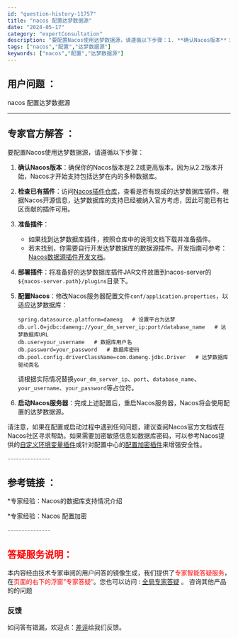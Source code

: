 ```yaml
---
id: "question-history-11757"
title: "nacos 配置达梦数据源"
date: "2024-05-17"
category: "expertConsultation"
description: "要配置Nacos使用达梦数据源，请遵循以下步骤：1. **确认Nacos版本**：确保你的Nacos版本是2.2或更高版本，因为从2.2版本开始，Nacos才开始支持包括达梦在内的多种数据库。2. **检查已有插件**：访问[Nacos插件仓库](https://github.com/nacos-g"
tags: ["nacos","配置","达梦数据源"]
keywords: ["nacos","配置","达梦数据源"]
---
```


## 用户问题 ： 
 nacos 配置达梦数据源  

---------------
## 专家官方解答 ：

要配置Nacos使用达梦数据源，请遵循以下步骤：

1. **确认Nacos版本**：确保你的Nacos版本是2.2或更高版本，因为从2.2版本开始，Nacos才开始支持包括达梦在内的多种数据库。

2. **检查已有插件**：访问[Nacos插件仓库](https://github.com/nacos-group/nacos-plugin/tree/develop/nacos-datasource-plugin-ext)，查看是否有现成的达梦数据库插件。根据Nacos开源信息，达梦数据库的支持已经被纳入官方考虑，因此可能已有社区贡献的插件可用。

3. **准备插件**：
   - 如果找到达梦数据库插件，按照仓库中的说明文档下载并准备插件。
   - 若未找到，你需要自行开发达梦数据库的数据源插件。开发指南可参考：[Nacos数据源插件开发文档](https://nacos.io/docs/latest/plugin/datasource-plugin/)。

4. **部署插件**：将准备好的达梦数据库插件JAR文件放置到nacos-server的`${nacos-server.path}/plugins`目录下。

5. **配置Nacos**：修改Nacos服务器配置文件`conf/application.properties`，以适应达梦数据库：
   ```
   spring.datasource.platform=dameng   # 设置平台为达梦
   db.url.0=jdbc:dameng://your_dm_server_ip:port/database_name   # 达梦数据库URL
   db.user=your_username   # 数据库用户名
   db.password=your_password   # 数据库密码
   db.pool.config.driverClassName=com.dameng.jdbc.Driver   # 达梦数据库驱动类名
   ```
   请根据实际情况替换`your_dm_server_ip`、`port`、`database_name`、`your_username`、`your_password`等占位符。

6. **启动Nacos服务器**：完成上述配置后，重启Nacos服务器，Nacos将会使用配置的达梦数据源。

请注意，如果在配置或启动过程中遇到任何问题，建议查阅Nacos官方文档或在Nacos社区寻求帮助。如果需要加密敏感信息如数据库密码，可以参考Nacos提供的[自定义环境变量插件](https://nacos.io/docs/latest/plugin/custom-environment-plugin/)或针对配置中心的[配置加密插件](https://nacos.io/docs/latest/plugin/config-encryption-plugin/)来增强安全性。


<font color="#949494">---------------</font> 


## 参考链接 ：

*专家经验：Nacos的数据库支持情况介绍 
 
 *专家经验：Nacos 配置加密 


 <font color="#949494">---------------</font> 
 


## <font color="#FF0000">答疑服务说明：</font> 

本内容经由技术专家审阅的用户问答的镜像生成，我们提供了<font color="#FF0000">专家智能答疑服务</font>，在<font color="#FF0000">页面的右下的浮窗”专家答疑“</font>。您也可以访问 : [全局专家答疑](https://answer.opensource.alibaba.com/docs/intro) 。 咨询其他产品的的问题

### 反馈
如问答有错漏，欢迎点：[差评](https://ai.nacos.io/user/feedbackByEnhancerGradePOJOID?enhancerGradePOJOId=13784)给我们反馈。
